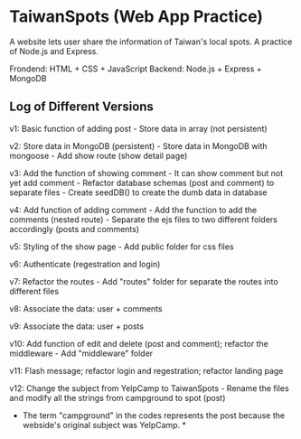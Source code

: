 # TaiwanSpots (Web App Practice) 
A website lets user share the information of Taiwan's local spots. A practice of Node.js and Express.

Frondend: HTML + CSS + JavaScript
Backend:  Node.js + Express + MongoDB

## Log of Different Versions

v1: Basic function of adding post 
    - Store data in array (not persistent)

v2: Store data in MongoDB (persistent)
    - Store data in MongoDB with mongoose
    - Add show route (show detail page)

v3: Add the function of showing comment
    - It can show comment but not yet add comment 
    - Refactor database schemas (post and comment) to separate files
    - Create seedDB() to create the dumb data in database

v4: Add function of adding comment 
    - Add the function to add the comments (nested route)
    - Separate the ejs files to two different folders accordingly (posts and comments)

v5: Styling of the show page
    - Add public folder for css files 

v6: Authenticate (regestration and login)

v7: Refactor the routes
    - Add "routes" folder for separate the routes into different files

v8: Associate the data: user + comments

v9: Associate the data: user + posts

v10: Add function of edit and delete (post and comment); refactor the middleware
     - Add "middleware" folder

v11: Flash message; refactor login and regestration; refactor landing page

v12: Change the subject from YelpCamp to TaiwanSpots
     - Rename the files and modify all the strings from campground to spot (post)

* The term "campground" in the codes represents the post because the webside's original subject was YelpCamp. * 
